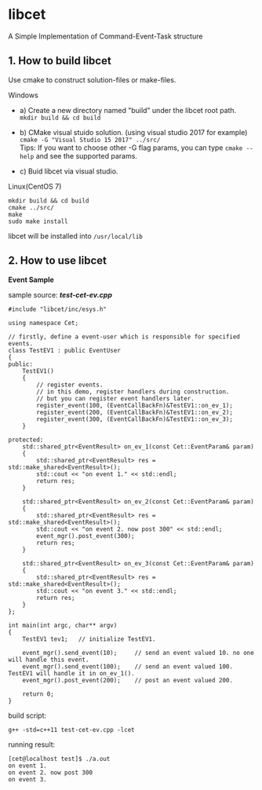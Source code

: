 # libcet
A Simple Implementation of Command-Event-Task structure

## 1. How to build libcet
Use cmake to construct solution-files or make-files.

Windows

- a) Create a new directory named "build" under the libcet root path.    
`mkdir build && cd build`

- b) CMake visual stuido solution. (using visual studio 2017 for example)   
`cmake -G "Visual Studio 15 2017" ../src/`   
Tips: If you want to choose other -G flag params, you can type `cmake --help` and see the supported params.

- c) Buid libcet via visual studio.

Linux(CentOS 7)

	mkdir build && cd build
	cmake ../src/
	make
	sudo make install

libcet will be installed into `/usr/local/lib`


## 2. How to use libcet

__Event Sample__

sample source: *__test-cet-ev.cpp__*

	#include "libcet/inc/esys.h"
	
	using namespace Cet;
	
	// firstly, define a event-user which is responsible for specified events.
	class TestEV1 : public EventUser
	{
	public:
		TestEV1()
		{
			// register events.
			// in this demo, register handlers during construction.
			// but you can register event handlers later.
			register_event(100, (EventCallBackFn)&TestEV1::on_ev_1);
			register_event(200, (EventCallBackFn)&TestEV1::on_ev_2);
			register_event(300, (EventCallBackFn)&TestEV1::on_ev_3);
		}
	
	protected:
		std::shared_ptr<EventResult> on_ev_1(const Cet::EventParam& param)
		{
			std::shared_ptr<EventResult> res = std::make_shared<EventResult>();
			std::cout << "on event 1." << std::endl;
			return res;
		}
	
		std::shared_ptr<EventResult> on_ev_2(const Cet::EventParam& param)
		{
			std::shared_ptr<EventResult> res = std::make_shared<EventResult>();
			std::cout << "on event 2. now post 300" << std::endl;
			event_mgr().post_event(300);
			return res;
		}
	
		std::shared_ptr<EventResult> on_ev_3(const Cet::EventParam& param)
		{
			std::shared_ptr<EventResult> res = std::make_shared<EventResult>();
			std::cout << "on event 3." << std::endl;
			return res;
		}
	};
	
	int main(int argc, char** argv)
	{
		TestEV1 tev1;	// initialize TestEV1.
	
		event_mgr().send_event(10);		// send an event valued 10. no one will handle this event.
		event_mgr().send_event(100);	// send an event valued 100. TestEV1 will handle it in on_ev_1().
		event_mgr().post_event(200);	// post an event valued 200.

		return 0;
	}

build script:

	g++ -std=c++11 test-cet-ev.cpp -lcet


running result:

	[cet@localhost test]$ ./a.out 
	on event 1.
	on event 2. now post 300
	on event 3.


